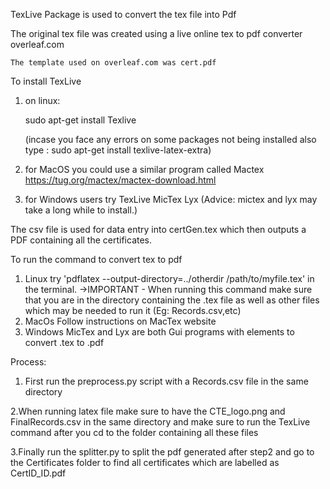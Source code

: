 TexLive Package is used to convert the tex file into Pdf

The original tex file was created using a live online tex to pdf converter overleaf.com

    The template used on overleaf.com was cert.pdf

To install TexLive

1.  on linux:

    sudo apt-get install Texlive

    (incase you face any errors on some packages not being installed also type :
    sudo apt-get install texlive-latex-extra)

2.  for MacOS you could use a similar program called
    Mactex
    https://tug.org/mactex/mactex-download.html

3.  for Windows users try
    TexLive
    MicTex
    Lyx
    (Advice: mictex and lyx may take a long while to install.)

The csv file is used for data entry into certGen.tex which then outputs a PDF containing all the certificates.

To run the command to convert tex to pdf

1. Linux
   try
   'pdflatex --output-directory=../otherdir /path/to/myfile.tex' in the terminal.
   ->IMPORTANT - When running this command make sure that you are in the directory containing the .tex file as well as other files which may be needed to run it (Eg: Records.csv,etc)
2. MacOs
   Follow instructions on MacTex website
3. Windows
   MicTex and Lyx are both Gui programs with elements to convert .tex to .pdf

Process:

1. First run the preprocess.py script with a Records.csv file in the same directory

2.When running latex file make sure to have the CTE_logo.png and FinalRecords.csv in the same directory and make sure to run the TexLive command after you cd to the folder containing all these files

3.Finally run the splitter.py to split the pdf generated after step2 and go to the Certificates folder to find all certificates which are labelled as CertID_ID.pdf
